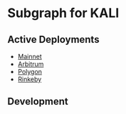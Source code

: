 # Subgraph for KALI

## Active Deployments

- [Mainnet](https://thegraph.com/hosted-service/subgraph/nerderlyne/kali-mainnet)
- [Arbitrum](https://thegraph.com/hosted-service/subgraph/nerderlyne/kali-arbitrum)
- [Polygon](https://thegraph.com/hosted-service/subgraph/nerderlyne/kali-matic)
- [Rinkeby](https://thegraph.com/hosted-service/subgraph/nerderlyne/kali-rinkeby)

## Development
